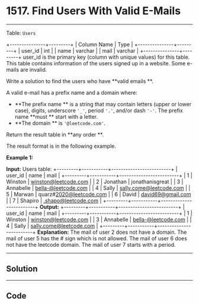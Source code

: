 # 1517. Find Users With Valid E-Mails

---

Table: `Users`


+---------------+---------+
| Column Name   | Type    |
+---------------+---------+
| user_id       | int     |
| name          | varchar |
| mail          | varchar |
+---------------+---------+
user_id is the primary key (column with unique values) for this table.
This table contains information of the users signed up in a website. Some e-mails are invalid.


 

Write a solution to find the users who have **valid emails **.

A valid e-mail has a prefix name and a domain where:

  * **The prefix name ** is a string that may contain letters (upper or lower case), digits, underscore `'_'`, period `'.'`, and/or dash `'-'`. The prefix name **must ** start with a letter.
  * **The domain ** is `'@leetcode.com'`.



Return the result table in **any order **.

The result format is in the following example.

 

**Example 1:**


**Input:** 
Users table:
+---------+-----------+-------------------------+
| user_id | name      | mail                    |
+---------+-----------+-------------------------+
| 1       | Winston   | winston@leetcode.com    |
| 2       | Jonathan  | jonathanisgreat         |
| 3       | Annabelle | bella-@leetcode.com     |
| 4       | Sally     | sally.come@leetcode.com |
| 5       | Marwan    | quarz#2020@leetcode.com |
| 6       | David     | david69@gmail.com       |
| 7       | Shapiro   | .shapo@leetcode.com     |
+---------+-----------+-------------------------+
**Output:** 
+---------+-----------+-------------------------+
| user_id | name      | mail                    |
+---------+-----------+-------------------------+
| 1       | Winston   | winston@leetcode.com    |
| 3       | Annabelle | bella-@leetcode.com     |
| 4       | Sally     | sally.come@leetcode.com |
+---------+-----------+-------------------------+
**Explanation:** 
The mail of user 2 does not have a domain.
The mail of user 5 has the # sign which is not allowed.
The mail of user 6 does not have the leetcode domain.
The mail of user 7 starts with a period.

---

## Solution



---

## Code
```python


```